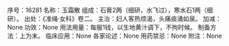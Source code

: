 序号：16281
名称：玉霜散
组成：石膏2两（细研，水飞过），寒水石1两（细研）。
出处：《准绳·女科》卷二。
主治：妇人客热烦渴，头痛痰涌如泉。
加减：None
功效：None
用法用量：每服1钱，以生地黄汁调下，不拘时候。
制备方法：上为末。
临床应用：None
各家论述：None
用药禁忌：None
附注：None
